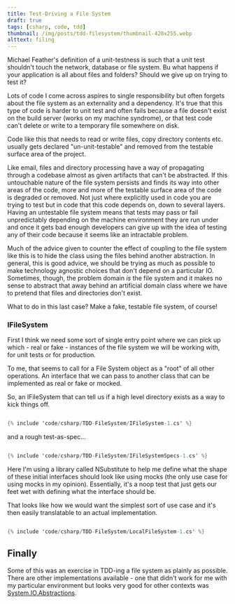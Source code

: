 ```yaml
---
title: Test-Driving a File System
draft: true
tags: [csharp, code, tdd]
thumbnail: /img/posts/tdd-filesystem/thumbnail-420x255.webp
alttext: filing
---
```


Michael Feather's definition of a unit-testness is such that a unit test shouldn't touch the network,
database or file system. Bu what happens if your application is all about files and folders? Should we give up
on trying to test it?

Lots of code I come across aspires to single responsibility but often forgets about the file system as an externality
and a dependency. It's true that this type of code is harder to unit test and often fails because a file doesn't exist
on the build server (works on my machine syndrome), or that test code can't delete or write to a temporary file
somewhere on disk.

Code like this that needs to read or write files, copy directory contents etc. usually gets declared
"un-unit-testable" and removed from the testable surface area of the project.

Like email, files and directory processing have a way of propagating through a codebase almost as given artifacts that
can't be abstracted. If this untouchable nature of the file system persists and finds its way into other areas of the code,
more and more of the testable surface area of the code is degraded or removed. Not just where explicitly used in code you are
trying to test but in code that this code depends on, down to several layers. Having an untestable file system means that tests
may pass or fail unpredictably depending on the machine environment they are run under and once it gets bad enough developers
can give up with the idea of testing any of their code because it seems like an intractable problem.

Much of the advice given to counter the effect of coupling to the file system like this is to hide the class using the files
behind another abstraction. In general, this is good advice, we should be trying as much as possible to make technology agnostic
choices that don't depend on a particular IO. Sometimes, though, the problem domain _is_ the file system and it makes no sense to
abstract that away behind an artificial domain class where we have to pretend that files and directories don't exist.

What to do in this last case? Make a fake, testable file system, of course!

### IFileSystem

First I think we need some sort of single entry point where we can pick up which - real or fake - instances of the file system we will be working with, for unit tests or for production.

To me, that seems to call for a File System object as a "root" of all other operations. An interface that we can pass to another
class that can be implemented as real or fake or mocked.

So, an IFileSystem that can tell us if a high level directory exists as a way to kick things off.

```csharp

{% include 'code/csharp/TDD-FileSystem/IFileSystem-1.cs' %}

```

and a rough test-as-spec...

```csharp

{% include 'code/csharp/TDD-FileSystem/IFileSystemSpecs-1.cs' %}

```

Here I'm using a library called NSubstitute to help me define what the shape of these initial interfaces should look like using
mocks (the only use case for using mocks in my opinion). Essentially, it's a noop test that just gets our feet wet with defining what the interface should be.

That looks like how we would want the simplest sort of use case and it's then easily translatable to an actual implementation.

```csharp

{% include 'code/csharp/TDD-FileSystem/LocalFileSystem-1.cs' %}

```

## Finally

Some of this was an exercise in TDD-ing a file system as plainly as possible. There are other implementations available - one that didn't work for me with my particular environment but looks very good for other contexts was <a href="https://www.nuget.org/packages/System.IO.Abstractions/">System.IO.Abstractions</a>.
